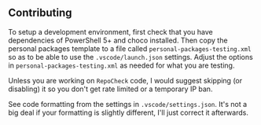 ## Contributing

To setup a development environment, first check that you have dependencies of PowerShell 5+ and choco installed. 
Then copy the personal packages template to a file called `personal-packages-testing.xml` so as to be able to use the `.vscode/launch.json` settings.
Adjust the options in `personal-packages-testing.xml` as needed for what you are testing.

Unless you are working on `RepoCheck` code, I would suggest skipping (or disabling) it so you don't get rate limited or a temporary IP ban.

See code formatting from the settings in `.vscode/settings.json`. It's not a big deal if your formatting is slightly different, I'll just correct it afterwards.
